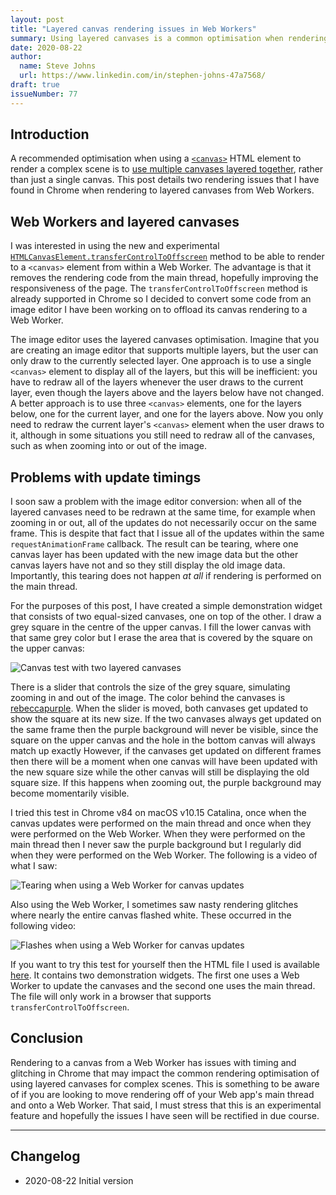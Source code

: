```yaml
---
layout: post
title: "Layered canvas rendering issues in Web Workers"
summary: Using layered canvases is a common optimisation when rendering complex scenes in Web apps. I demonstrate two rendering issues that I have found in Chrome when rendering to layered canvases from Web Workers.
date: 2020-08-22
author:
  name: Steve Johns
  url: https://www.linkedin.com/in/stephen-johns-47a7568/
draft: true
issueNumber: 77
---
```


## Introduction

A recommended optimisation when using a [`<canvas>`](https://developer.mozilla.org/en-US/docs/Web/HTML/Element/canvas) HTML element to render a complex scene is to [use multiple canvases layered together](https://developer.mozilla.org/en-US/docs/Web/API/Canvas_API/Tutorial/Optimizing_canvas), rather than just a single canvas. This post details two rendering issues that I have found in Chrome when rendering to layered canvases from Web Workers.

## Web Workers and layered canvases

I was interested in using the new and experimental [`HTMLCanvasElement.transferControlToOffscreen`](https://developer.mozilla.org/en-US/docs/Web/API/HTMLCanvasElement/transferControlToOffscreen) method to be able to render to a `<canvas>` element from within a Web Worker. The advantage is that it removes the rendering code from the main thread, hopefully improving the responsiveness of the page. The `transferControlToOffscreen` method is already supported in Chrome so I decided to convert some code from an image editor I have been working on to offload its canvas rendering to a Web Worker.

The image editor uses the layered canvases optimisation. Imagine that you are creating an image editor that supports multiple layers, but the user can only draw to the currently selected layer. One approach is to use a single `<canvas>` element to display all of the layers, but this will be inefficient: you have to redraw all of the layers whenever the user draws to the current layer, even though the layers above and the layers below have not changed. A better approach is to use three `<canvas>` elements, one for the layers below, one for the current layer, and one for the layers above. Now you only need to redraw the current layer's `<canvas>` element when the user draws to it, although in some situations you still need to redraw all of the canvases, such as when zooming into or out of the image.

## Problems with update timings

I soon saw a problem with the image editor conversion: when all of the layered canvases need to be redrawn at the same time, for example when zooming in or out, all of the updates do not necessarily occur on the same frame. This is despite that fact that I issue all of the updates within the same `requestAnimationFrame` callback. The result can be tearing, where one canvas layer has been updated with the new image data but the other canvas layers have not and so they still display the old image data. Importantly, this tearing does not happen _at all_ if rendering is performed on the main thread.

For the purposes of this post, I have created a simple demonstration widget that consists of two equal-sized canvases, one on top of the other. I draw a grey square in the centre of the upper canvas. I fill the lower canvas with that same grey color but I erase the area that is covered by the square on the upper canvas:

![](/images/2020-08-22-layered-canvas-rendering-issues-in-web-workers/canvas-rendering-test-image-2x.png "Canvas test with two layered canvases")

There is a slider that controls the size of the grey square, simulating zooming in and out of the image. The color behind the canvases is [rebeccapurple](https://medium.com/@valgaze/the-hidden-purple-memorial-in-your-web-browser-7d84813bb416). When the slider is moved, both canvases get updated to show the square at its new size. If the two canvases always get updated on the same frame then the purple background will never be visible, since the square on the upper canvas and the hole in the bottom canvas will always match up exactly However, if the canvases get updated on different frames then there will be a moment when one canvas will have been updated with the new square size while the other canvas will still be displaying the old square size. If this happens when zooming out, the purple background may become momentarily visible.

I tried this test in Chrome v84 on macOS v10.15 Catalina, once when the canvas updates were performed on the main thread and once when they were performed on the Web Worker. When they were performed on the main thread then I never saw the purple background but I regularly did when they were performed on the Web Worker. The following is a video of what I saw:

![](/images/2020-08-22-layered-canvas-rendering-issues-in-web-workers/tearing-1-2x.gif "Tearing when using a Web Worker for canvas updates")

Also using the Web Worker, I sometimes saw nasty rendering glitches where nearly the entire canvas flashed white. These occurred in the following video:

![](/images/2020-08-22-layered-canvas-rendering-issues-in-web-workers/tearing-2-2x.gif "Flashes when using a Web Worker for canvas updates")

If you want to try this test for yourself then the HTML file I used is available [here](/iframes/canvas-tearing.html). It contains two demonstration widgets. The first one uses a Web Worker to update the canvases and the second one uses the main thread. The file will only work in a browser that supports `transferControlToOffscreen`.

## Conclusion

Rendering to a canvas from a Web Worker has issues with timing and glitching in Chrome that may impact the common rendering optimisation of using layered canvases for complex scenes. This is something to be aware of if you are looking to move rendering off of your Web app's main thread and onto a Web Worker. That said, I must stress that this is an experimental feature and hopefully the issues I have seen will be rectified in due course.

---

## Changelog

- 2020-08-22 Initial version
